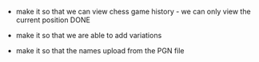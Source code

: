 - make it so that we can view chess game history - we can only view the current position DONE

- make it so that we are able to add variations
- make it so that the names upload from the PGN file